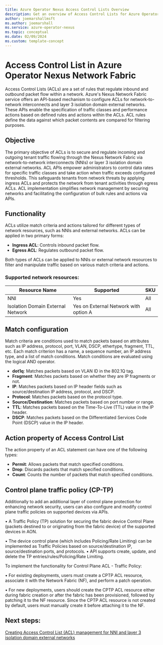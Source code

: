 ```yaml
---
title: Azure Operator Nexus Access Control Lists Overview
description: Get an overview of Access Control Lists for Azure Operator Nexus.
author: joemarshallmsft
ms.author: joemarshall
ms.service: azure-operator-nexus
ms.topic: conceptual
ms.date: 02/09/2024
ms.custom: template-concept
---
```


# Access Control List in Azure Operator Nexus Network Fabric

Access Control Lists (ACLs) are a set of rules that regulate inbound and outbound packet flow within a network. Azure's Nexus Network Fabric service offers an API-based mechanism to configure ACLs for network-to-network interconnects and layer 3 isolation domain external networks. These APIs enable the specification of traffic classes and performance actions based on defined rules and actions within the ACLs. ACL rules define the data against which packet contents are compared for filtering purposes.

## Objective

The primary objective of ACLs is to secure and regulate incoming and outgoing tenant traffic flowing through the Nexus Network Fabric via network-to-network interconnects (NNIs) or layer 3 isolation domain external networks. ACL APIs empower administrators to control data rates for specific traffic classes and take action when traffic exceeds configured thresholds. This safeguards tenants from network threats by applying ingress ACLs and protects the network from tenant activities through egress ACLs. ACL implementation simplifies network management by securing networks and facilitating the configuration of bulk rules and actions via APIs.

## Functionality

ACLs utilize match criteria and actions tailored for different types of network resources, such as NNIs and external networks. ACLs can be applied in two primary forms:

- **Ingress ACL**: Controls inbound packet flow.
- **Egress ACL**: Regulates outbound packet flow.

Both types of ACLs can be applied to NNIs or external network resources to filter and manipulate traffic based on various match criteria and actions.

### Supported network resources:

| Resource Name                  | Supported | SKU         |
|--------------------------------|-----------|-------------|
| NNI                            | Yes       | All         |
| Isolation Domain External Network | Yes on External Network with option A | All         |

## Match configuration

Match criteria are conditions used to match packets based on attributes such as IP address, protocol, port, VLAN, DSCP, ethertype, fragment, TTL, etc. Each match criterion has a name, a sequence number, an IP address type, and a list of match conditions. Match conditions are evaluated using the logical AND operator.

- **dot1q**: Matches packets based on VLAN ID in the 802.1Q tag.
- **Fragment**: Matches packets based on whether they are IP fragments or not.
- **IP**: Matches packets based on IP header fields such as source/destination IP address, protocol, and DSCP.
- **Protocol**: Matches packets based on the protocol type.
- **Source/Destination**: Matches packets based on port number or range.
- **TTL**: Matches packets based on the Time-To-Live (TTL) value in the IP header.
- **DSCP**: Matches packets based on the Differentiated Services Code Point (DSCP) value in the IP header.

## Action property of Access Control List

The action property of an ACL statement can have one of the following types:

- **Permit**: Allows packets that match specified conditions.
- **Drop**: Discards packets that match specified conditions.
- **Count**: Counts the number of packets that match specified conditions.

## Control plane traffic policy (CP-TP)

Additionally to add an additional layer of control plane protection for enhancing network security, users can also configure and modify control plane traffic policies on supported devices via APIs. 

•	A Traffic Policy (TP) solution for securing the fabric device Control Plane (packets destined to or originating from the fabric device) of the supported devices in AON.

•	The device control plane (which includes Policing/Rate Limiting) can be implemented as Traffic Policies based on source/destination IP, source/destination ports, and protocols.
•	API supports create, update, and delete the TP entries/rules/Policing/Rate Limiting.

To implement the functionality for Control Plane ACL - Traffic Policy: 

•	For existing deployments, users must create a CPTP ACL resource, associate it with the Network Fabric (NF), and perform a patch operation.

•	For new deployments, users should create the CPTP ACL resource either during fabric creation or after the fabric has been provisioned, followed by patching it to the NF resource. Since the CPTP ACL resource is not created by default, users must manually create it before attaching it to the NF.

## Next steps:

[Creating Access Control List (ACL) management for NNI and layer 3 isolation domain external networks](howto-create-access-control-list-for-network-to-network-interconnects.md)
